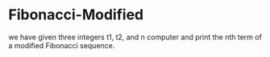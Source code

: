 # Fibonacci-Modified

we have given three integers t1, t2, and n computer and print the nth term of a modified Fibonacci sequence.
